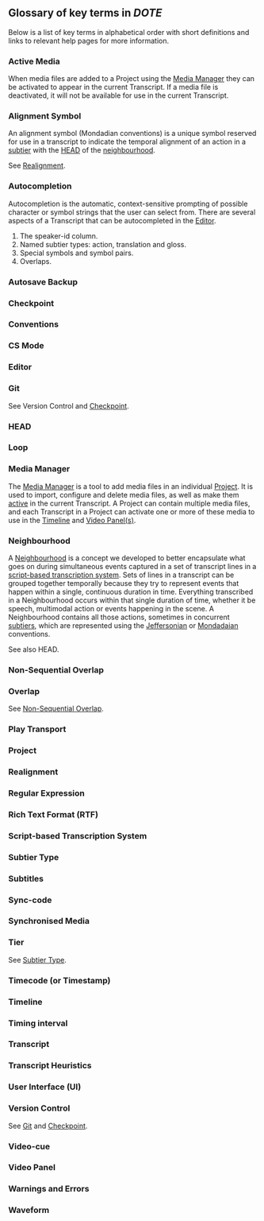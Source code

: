 ## Glossary of key terms in _DOTE_

Below is a list of key terms in alphabetical order with short definitions and links to relevant help pages for more information.

### Active Media <a id='active'></a>

When media files are added to a Project using the [Media Manager](media.md) they can be activated to appear in the current Transcript.
If a media file is deactivated, it will not be available for use in the current Transcript.

### Alignment Symbol

An alignment symbol (Mondadian conventions) is a unique symbol reserved for use in a transcript to indicate the temporal alignment of an action in a [subtier](tier.md) with the [HEAD](#head) of the [neighbourhood](#neighbourhood).

See [Realignment](#align).

### Autocompletion

Autocompletion is the automatic, context-sensitive prompting of possible character or symbol strings that the user can select from.
There are several aspects of a Transcript that can be autocompleted in the [Editor](transcript.md).
1. The speaker-id column.
1. Named subtier types: action, translation and gloss.
1. Special symbols and symbol pairs.
1. Overlaps.

### Autosave Backup

### Checkpoint <a id='checkpoint'></a>

### Conventions

### CS Mode

### Editor

### Git

See Version Control and [Checkpoint](#checkpoint).

### HEAD <a id='head'></a>

### Loop

### Media Manager

The [Media Manager](media.md) is a tool to add media files in an individual [Project](project.md).
It is used to import, configure and delete media files, as well as make them [active](#active) in the current Transcript.
A Project can contain multiple media files, and each Transcript in a Project can activate one or more of these media to use in the [Timeline](timeline.md) and [Video Panel(s)](video.md).

### Neighbourhood <a id='neighbourhood'></a>

A [Neighbourhood](tiers.md) is a concept we developed to better encapsulate what goes on during simultaneous events captured in a set of transcript lines in a [script-based transcription system](#script).
Sets of lines in a transcript can be grouped together temporally because they try to represent events that happen within a single, continuous duration in time.
Everything transcribed in a Neighbourhood occurs within that single duration of time, whether it be speech, multimodal action or events happening in the scene.
A Neighbourhood contains all those actions, sometimes in concurrent [subtiers](tiers.md), which are represented using the [Jeffersonian](jefferson.md) or [Mondadaian](mondada.md) conventions.

See also HEAD.

### Non-Sequential Overlap <a id='ns-overlap'></a>

### Overlap

See [Non-Sequential Overlap](#ns-overlap).

### Play Transport

### Project

### Realignment <a id='align'></a>

### Regular Expression

### Rich Text Format (RTF)

### Script-based Transcription System <a id='script'></a>

### Subtier Type <a id='subtier'></a>

### Subtitles

### Sync-code

### Synchronised Media

### Tier

See [Subtier Type](#subtier).

### Timecode (or Timestamp)

### Timeline

### Timing interval

### Transcript

### Transcript Heuristics

### User Interface (UI)

### Version Control

See [Git](#git) and [Checkpoint](#checkpoint).

### Video-cue

### Video Panel

### Warnings and Errors

### Waveform
